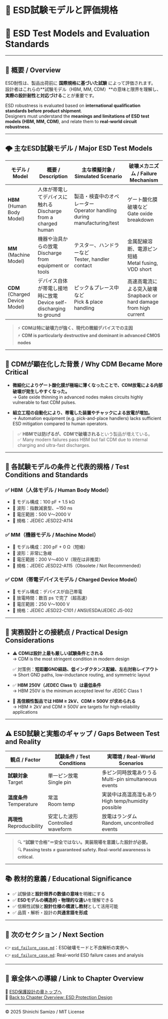 # 📏 ESD試験モデルと評価規格  
# 📏 ESD Test Models and Evaluation Standards

---

## 📘 概要 / Overview

ESD耐性は、製品出荷前に **国際規格に基づいた試験** によって評価されます。  
設計者はこれらの**試験モデル（HBM, MM, CDM）**の意味と限界を理解し、**実際の設計耐性と対応づける**ことが重要です。

ESD robustness is evaluated based on **international qualification standards before product shipment**.  
Designers must understand the **meanings and limitations of ESD test models (HBM, MM, CDM)**, and relate them to **real-world circuit robustness**.

---

## 🌩️ 主なESD試験モデル / Major ESD Test Models

| モデル / Model | 概要 / Description | 主な模擬対象 / Simulated Scenario | 破壊メカニズム / Failure Mechanism |
|----------------|--------------------|----------------------------------|-----------------------------------|
| **HBM** (Human Body Model) | 人体が帯電してデバイスに触れる<br>Discharge from a charged human | 製造・検査中のオペレーター<br>Operator handling during manufacturing/test | ゲート酸化膜破壊など<br>Gate oxide breakdown |
| **MM** (Machine Model) | 機器や治具からの放電<br>Discharge from equipment or tools | テスター、ハンドラーなど<br>Tester, handler contact | 金属配線溶断、電源ピン短絡<br>Metal fusing, VDD short |
| **CDM** (Charged Device Model) | デバイス自体が帯電し接地時に放電<br>Device self-discharging to ground | ピック＆プレース中など<br>Pick & place handling | 高速高電流による突入破壊<br>Snapback or hard damage from high current |

> ⚡ **CDMは特に破壊力が強く、現代の微細デバイスでの主因**  
> ⚡ **CDM is particularly destructive and dominant in advanced CMOS nodes**

---

## 🧠 CDMが顕在化した背景 / Why CDM Became More Critical

- **微細化によりゲート酸化膜が極端に薄くなったことで、CDM放電による内部破壊が発生しやすくなった。**  
  → Gate oxide thinning in advanced nodes makes circuits highly vulnerable to fast CDM pulses.

- **組立工程の自動化により、帯電した装置やチャックによる放電が増加。**  
  → Automation equipment (e.g. pick-and-place handlers) lacks sufficient ESD mitigation compared to human operators.

> ✅ **HBMでは防げるが、CDMで破壊される**という製品が増えている。  
> ✅ Many modern failures pass HBM but fail CDM due to internal charging and ultra-fast discharges.

---

## 🧪 各試験モデルの条件と代表的規格 / Test Conditions and Standards

### ✅ **HBM（人体モデル / Human Body Model）**

- 📐 モデル構成：100 pF + 1.5 kΩ  
- 🌊 波形：指数減衰型、~150 ns  
- 🔋 電圧範囲：500 V〜2000 V  
- 📘 規格：JEDEC JESD22-A114

### ✅ **MM（機器モデル / Machine Model）**

- 📐 モデル構成：200 pF + 0 Ω（短絡）  
- 🌊 波形：非常に急峻  
- 🔋 電圧範囲：200 V〜400 V（現在は非推奨）  
- 📘 規格：JEDEC JESD22-A115（Obsolete / Not Recommended）

### ✅ **CDM（帯電デバイスモデル / Charged Device Model）**

- 📐 モデル構成：デバイスが自己帯電  
- 🌊 放電時間：数百 ps で完了（超高速）  
- 🔋 電圧範囲：250 V〜1000 V  
- 📘 規格：JEDEC JESD22-C101 / ANSI/ESDA/JEDEC JS-002

---

## 🧩 実務設計との接続点 / Practical Design Considerations

- ⚠️ **CDMは設計上最も厳しい試験条件とされる**  
  → CDM is the most stringent condition in modern design

  ✅ 対策例：**短距離GND経路、低インダクタンス配線、左右対称レイアウト**  
  → Short GND paths, low-inductance routing, and symmetric layout

- ✅ **HBM 250V（JEDEC Class 1）は最低条件**  
  → HBM 250V is the minimum accepted level for JEDEC Class 1

- 🔧 **高信頼性製品では HBM ≥ 2kV、CDM ≥ 500V が求められる**  
  → HBM ≥ 2kV and CDM ≥ 500V are targets for high-reliability applications

---

## ⚠️ ESD試験と実態のギャップ / Gaps Between Test and Reality

| 観点 / Factor | 試験条件 / Test Conditions | 実環境 / Real-World Scenarios |
|---------------|-----------------------------|-------------------------------|
| **試験対象**<br>Target | 単一ピン放電<br>Single pin | 多ピン同時放電ありうる<br>Multi-pin simultaneous events |
| **温度条件**<br>Temperature | 常温<br>Room temp | 実装中は高温高湿もあり<br>High temp/humidity possible |
| **再現性**<br>Reproducibility | 安定した波形<br>Controlled waveform | 放電はランダム<br>Random, uncontrolled events |

> 🔍 **“試験で合格”＝安全ではない。実装現場を意識した設計が必要。**  
> 🔍 **Passing tests ≠ guaranteed safety. Real-world awareness is critical.**

---

## 📚 教材的意義 / Educational Significance

- ✅ 試験値と**設計限界の数値の意味**を明確にする  
- ✅ **ESDモデルの構造的・物理的な違い**を理解できる  
- ✅ 信頼性試験と**設計仕様の橋渡し教材**として活用可能  
- ✅ 品質・解析・設計の**共通言語を形成**

---

## 🔗 次のセクション / Next Section

👉 [`esd_failure_case.md`](./esd_failure_case.md)：ESD破壊モードと不良解析の実例へ  
👉 [`esd_failure_case.md`](./esd_failure_case.md): Real-world ESD failure cases and analysis

---

## 🧭 章全体への導線 / Link to Chapter Overview

📂 [ESD保護設計の章トップへ](../d_chapter3_esd_protection_design/README.md)  
📂 [Back to Chapter Overview: ESD Protection Design](../d_chapter3_esd_protection_design/README.md)

---

© 2025 Shinichi Samizo / MIT License
